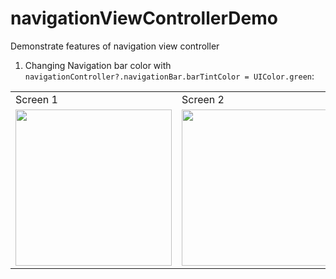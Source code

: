 # navigationViewControllerDemo
Demonstrate features of navigation view controller

1. Changing Navigation bar color with `navigationController?.navigationBar.barTintColor = UIColor.green`:

<table>
<tr><td>Screen 1</td><td>Screen 2</td></tr>
<tr><td><img src="https://user-images.githubusercontent.com/16252676/53924914-50cd2c00-40c1-11e9-86c7-0f412750cb9a.png" width="250">
</td><td>
<img src="https://user-images.githubusercontent.com/16252676/53924913-50cd2c00-40c1-11e9-9e8d-ce3dbabef5b0.png" width="250">
</td></tr>
</table>
